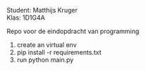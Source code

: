 Student: Matthijs Kruger<br>
Klas: 1D1G4A

Repo voor de eindopdracht van programming

1. create an virtual env
2. pip install -r requirements.txt
3. run python main.py